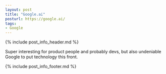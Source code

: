 ```yaml
---
layout: post
title: "Google.ai"
posturl: https://google.ai/
tags:
- Google
---
```


{% include post_info_header.md %}

Super interesting for product people and probably devs, but also undeniable Google to put technology this front.

<!--more-->
{% include post_info_footer.md %}
